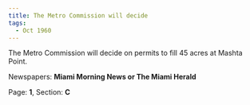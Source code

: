 ```yaml
---  
title: The Metro Commission will decide  
tags:  
  - Oct 1960  
---  
```

  
The Metro Commission will decide on permits to fill 45 acres at Mashta Point.  
  
Newspapers: **Miami Morning News or The Miami Herald**  
  
Page: **1**, Section: **C** 
